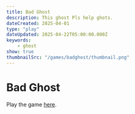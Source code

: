 ```yaml
---
title: Bad Ghost
description: This ghost Pls help ghots.
dateCreated: 2025-04-01
type: "play"
dateUpdated: 2025-04-22T05:00:00.000Z
keywords:
    - ghost
show: true
thumbnailSrc: "/games/badghost/thumbnail.png"
---
```


# Bad Ghost

Play the game [here](/games/badghost/index.html).
